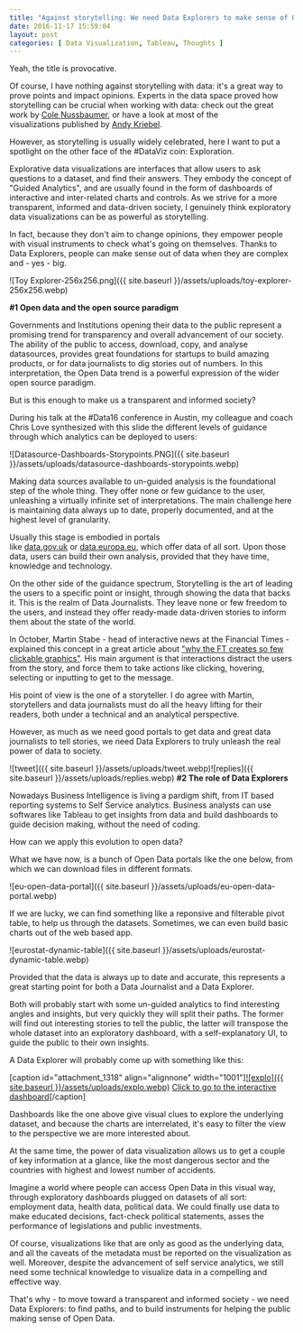 ```yaml
---
title: "Against storytelling: We need Data Explorers to make sense of Open Data."
date: 2016-11-17 15:59:04
layout: post
categories: [ Data Visualization, Tableau, Thoughts ]
---
```


Yeah, the title is provocative.

Of course, I have nothing against storytelling with data: it's a great way to prove points and impact opinions. Experts in the data space proved how storytelling can be crucial when working with data: check out the great work by [Cole Nussbaumer](http://www.storytellingwithdata.com/), or have a look at most of the visualizations published by [Andy Kriebel](https://public.tableau.com/profile/andy.kriebel).

However, as storytelling is usually widely celebrated, here I want to put a spotlight on the other face of the #DataViz coin: Exploration.

Explorative data visualizations are interfaces that allow users to ask questions to a dataset, and find their answers. They embody the concept of "Guided Analytics", and are usually found in the form of dashboards of interactive and inter-related charts and controls.
As we strive for a more transparent, informed and data-driven society, I genuinely think exploratory data visualizations can be as powerful as storytelling.

In fact, because they don't aim to change opinions, they empower people with visual instruments to check what's going on themselves. Thanks to Data Explorers, people can make sense out of data when they are complex and - yes - big.

![Toy Explorer-256x256.png]({{ site.baseurl }}/assets/uploads/toy-explorer-256x256.webp)

**#1 Open data and the open source paradigm**

Governments and Institutions opening their data to the public represent a promising trend for transparency and overall advancement of our society. The ability of the public to access, download, copy, and analyse datasources, provides great foundations for startups to build amazing products, or for data journalists to dig stories out of numbers. In this interpretation, the Open Data trend is a powerful expression of the wider open source paradigm.

But is this enough to make us a transparent and informed society?

During his talk at the #Data16 conference in Austin, my colleague and coach Chris Love synthesized with this slide the different levels of guidance through which analytics can be deployed to users:

![Datasource-Dashboards-Storypoints.PNG]({{ site.baseurl }}/assets/uploads/datasource-dashboards-storypoints.webp)

Making data sources available to un-guided analysis is the foundational step of the whole thing. They offer none or few guidance to the user, unleashing a virtually infinite set of interpretations. The main challenge here is maintaining data always up to date, properly documented, and at the highest level of granularity.

Usually this stage is embodied in portals like [data.gov.uk](https://data.gov.uk) or [data.europa.eu](http://data.europa.eu/), which offer data of all sort. Upon those data, users can build their own analysis, provided that they have time, knowledge and technology.

On the other side of the guidance spectrum, Storytelling is the art of leading the users to a specific point or insight, through showing the data that backs it. This is the realm of Data Journalists. They leave none or few freedom to the users, and instead they offer ready-made data-driven stories to inform them about the state of the world.

In October, Martin Stabe - head of interactive news at the Financial Times - explained this concept in a great article about ["why the FT creates so few clickable graphics"](https://www.ft.com/content/c62b21c6-7feb-11e6-8e50-8ec15fb462f4). His main argument is that interactions distract the users from the story, and force them to take actions like clicking, hovering, selecting or inputting to get to the message.

His point of view is the one of a storyteller. I do agree with Martin, storytellers and data journalists must do all the heavy lifting for their readers, both under a technical and an analytical perspective.

However, as much as we need good portals to get data and great data journalists to tell stories, we need Data Explorers to truly unleash the real power of data to society.

![tweet]({{ site.baseurl }}/assets/uploads/tweet.webp)![replies]({{ site.baseurl }}/assets/uploads/replies.webp)
**#2 The role of Data Explorers**

Nowadays Business Intelligence is living a pardigm shift, from IT based reporting systems to Self Service analytics. Business analysts can use softwares like Tableau to get insights from data and build dashboards to guide decision making, without the need of coding.

How can we apply this evolution to open data?

What we have now, is a bunch of Open Data portals like the one below, from which we can download files in different formats.

![eu-open-data-portal]({{ site.baseurl }}/assets/uploads/eu-open-data-portal.webp)

If we are lucky, we can find something like a reponsive and filterable pivot table, to help us through the datasets. Sometimes, we can even build basic charts out of the web based app.

![eurostat-dynamic-table]({{ site.baseurl }}/assets/uploads/eurostat-dynamic-table.webp)

Provided that the data is always up to date and accurate, this represents a great starting point for both a Data Journalist and a Data Explorer.

Both will probably start with some un-guided analytics to find interesting angles and insights, but very quickly they will split their paths. The former will find out interesting stories to tell the public, the latter will transpose the whole dataset into an exploratory dashboard, with a self-explanatory UI, to guide the public to their own insights.

A Data Explorer will probably come up with something like this:

[caption id="attachment\_1318" align="alignnone" width="1001"][![explo]({{ site.baseurl }}/assets/uploads/explo.webp)](https://public.tableau.com/views/AccidentsatworkintheEU2014/AccidentsatworkintheEU2014?:embed=y&:display_count=yes) [Click to go to the interactive dashboard](https://public.tableau.com/views/AccidentsatworkintheEU2014/AccidentsatworkintheEU2014?:embed=y&:display_count=yes)[/caption]

Dashboards like the one above give visual clues to explore the underlying dataset, and because the charts are interrelated, it's easy to filter the view to the perspective we are more interested about.

At the same time, the power of data visualization allows us to get a couple of key information at a glance, like the most dangerous sector and the countries with highest and lowest number of accidents.

Imagine a world where people can access Open Data in this visual way, through exploratory dashboards plugged on datasets of all sort: employment data, health data, political data. We could finally use data to make educated decisions, fact-check political statements, asses the performance of legislations and public investments.

Of course, visualizations like that are only as good as the underlying data, and all the caveats of the metadata must be reported on the visualization as well. Moreover, despite the advancement of self service analytics, we still need some technical knowledge to visualize data in a compelling and effective way.

That's why - to move toward a transparent and informed society - we need Data Explorers: to find paths, and to build instruments for helping the public making sense of Open Data.
